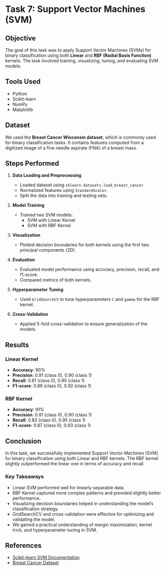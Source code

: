 # Task 7: Support Vector Machines (SVM)

## Objective
The goal of this task was to apply Support Vector Machines (SVMs) for binary classification using both **Linear** and **RBF (Radial Basis Function)** kernels. The task involved training, visualizing, tuning, and evaluating SVM models.

## Tools Used
- Python
- Scikit-learn
- NumPy
- Matplotlib

## Dataset
We used the **Breast Cancer Wisconsin dataset**, which is commonly used for binary classification tasks. It contains features computed from a digitized image of a fine needle aspirate (FNA) of a breast mass.

## Steps Performed

1. **Data Loading and Preprocessing**
   - Loaded dataset using `sklearn.datasets.load_breast_cancer`.
   - Normalized features using `StandardScaler`.
   - Split the data into training and testing sets.

2. **Model Training**
   - Trained two SVM models:
     - SVM with Linear Kernel
     - SVM with RBF Kernel

3. **Visualization**
   - Plotted decision boundaries for both kernels using the first two principal components (2D).

4. **Evaluation**
   - Evaluated model performance using accuracy, precision, recall, and f1-score.
   - Compared metrics of both kernels.

5. **Hyperparameter Tuning**
   - Used `GridSearchCV` to tune hyperparameters `C` and `gamma` for the RBF kernel.

6. **Cross-Validation**
   - Applied 5-fold cross-validation to ensure generalization of the models.

## Results

### Linear Kernel
- **Accuracy**: 90%
- **Precision**: 0.91 (class 0), 0.90 (class 1)
- **Recall**: 0.81 (class 0), 0.95 (class 1)
- **F1-score**: 0.86 (class 0), 0.92 (class 1)

### RBF Kernel
- **Accuracy**: 91%
- **Precision**: 0.91 (class 0), 0.90 (class 1)
- **Recall**: 0.83 (class 0), 0.95 (class 1)
- **F1-score**: 0.87 (class 0), 0.93 (class 1)

## Conclusion

In this task, we successfully implemented Support Vector Machines (SVM) for binary classification using both Linear and RBF kernels. The RBF kernel slightly outperformed the linear one in terms of accuracy and recall.

### Key Takeaways
- Linear SVM performed well for linearly separable data.
- RBF Kernel captured more complex patterns and provided slightly better performance.
- Visualizing decision boundaries helped in understanding the model’s classification strategy.
- GridSearchCV and cross-validation were effective for optimizing and validating the model.
- We gained a practical understanding of margin maximization, kernel trick, and hyperparameter tuning in SVM.

## References
- [Scikit-learn SVM Documentation](https://scikit-learn.org/stable/modules/svm.html)
- [Breast Cancer Dataset](https://scikit-learn.org/stable/modules/generated/sklearn.datasets.load_breast_cancer.html)
